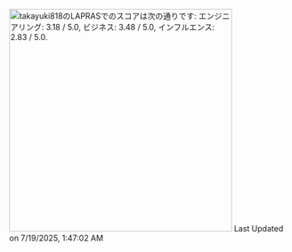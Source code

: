 <!--START_SECTION:lapras-card-->
<p ><a href="https://lapras.com/public/takayuki818" target="_blank" rel="noopener noreferrer"><img alt="takayuki818のLAPRASでのスコアは次の通りです: エンジニアリング: 3.18 / 5.0, ビジネス: 3.48 / 5.0, インフルエンス: 2.83 / 5.0." src="https://lapras-card-generator.vercel.app/api/svg?e=3.18&b=3.48&i=2.83&b1=%23020E27&b2=%230E5593&i1=%23030E21&i2=%231688BF&l=ja" width="400" ></a>  
Last Updated on 7/19/2025, 1:47:02 AM</p>
<!--END_SECTION:lapras-card-->
